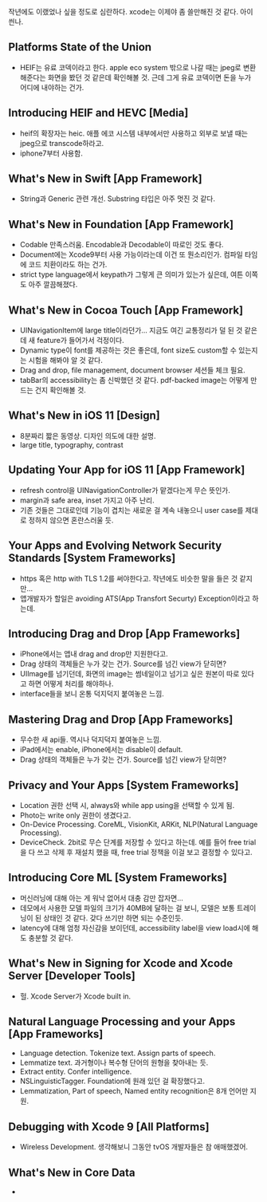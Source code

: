 작년에도 이랬었나 싶을 정도로 심란하다. xcode는 이제야 좀 쓸만해진 것 같다. 아이 씐나.

## Platforms State of the Union
- HEIF는 유료 코덱이라고 한다. apple eco system 밖으로 나갈 때는 jpeg로 변환해준다는 화면을 봤던 것 같은데 확인해볼 것. 근데 그게 유료 코덱이면 돈을 누가 어디에 내야하는 건가.

## Introducing HEIF and HEVC [Media]
- heif의 확장자는 heic. 애플 에코 시스템 내부에서만 사용하고 외부로 보낼 때는 jpeg으로 transcode하라고.
- iphone7부터 사용함.

## What's New in Swift [App Framework]
- String과 Generic 관련 개선. Substring 타입은 아주 멋진 것 같다.

## What's New in Foundation [App Framework]
- Codable 만족스러움. Encodable과 Decodable이 따로인 것도 좋다.
- Document에는 Xcode9부터 사용 가능이라는데 이건 또 뭔소리인가. 컴파일 타임에 코드 치환이라도 하는 건가.
- strict type language에서 keypath가 그렇게 큰 의미가 있는가 싶은데, 여튼 이쪽도 아주 깔끔해졌다.

## What's New in Cocoa Touch [App Framework]
- UINavigationItem에 large title이라던가... 지금도 여긴 교통정리가 덜 된 것 같은데 새 feature가 들어가서 걱정이다.
- Dynamic type이 font를 제공하는 것은 좋은데, font size도 custom할 수 있는지는 시험을 해봐야 알 것 같다.
- Drag and drop, file management, document browser 세션들 체크 필요.
- tabBar의 accessibility는 좀 신박했던 것 같다. pdf-backed image는 어떻게 만드는 건지 확인해볼 것.

## What's New in iOS 11 [Design]
- 8분짜리 짧은 동영상. 디자인 의도에 대한 설명.
- large title, typography, contrast

## Updating Your App for iOS 11 [App Framework]
- refresh control을 UINavigationController가 맡겠다는게 무슨 뜻인가.
- margin과 safe area, inset 가지고 아주 난리.
- 기존 것들은 그대로인데 기능이 겹치는 새로운 걸 계속 내놓으니 user case를 제대로 정하지 않으면 혼란스러울 듯.

## Your Apps and Evolving Network Security Standards [System Frameworks]
- https 혹은 http with TLS 1.2를 써야한다고. 작년에도 비슷한 말을 들은 것 같지만...
- 앱개발자가 할일은 avoiding ATS(App Transfort Securty) Exception이라고 하는데.

## Introducing Drag and Drop [App Frameworks]
- iPhone에서는 앱내 drag and drop만 지원한다고.
- Drag 상태의 객체들은 누가 갖는 건가. Source를 넘긴 view가 닫히면?
- UIImage를 넘기던데, 화면의 image는 썸네일이고 넘기고 싶은 원본이 따로 있다고 하면 어떻게 처리를 해야하나.
- interface들을 보니 온통 덕지덕지 붙여놓은 느낌.

## Mastering Drag and Drop [App Frameworks]
- 무수한 새 api들. 역시나 덕지덕지 붙여놓은 느낌.
- iPad에서는 enable, iPhone에서는 disable이 default.
- Drag 상태의 객체들은 누가 갖는 건가. Source를 넘긴 view가 닫히면?

## Privacy and Your Apps [System Frameworks]
- Location 권한 선택 시, always와 while app using을 선택할 수 있게 됨.
- Photo는 write only 권한이 생겼다고.
- On-Device Processing. CoreML, VisionKit, ARKit, NLP(Natural Language Processing).
- DeviceCheck. 2bit로 무슨 단계를 저장할 수 있다고 하는데. 예를 들어 free trial을 다 쓰고 삭제 후 재설치 했을 때, free trial 정책을 이걸 보고 결정할 수 있다고.

## Introducing Core ML [System Frameworks]
- 머신러닝에 대해 아는 게 워낙 없어서 대충 감만 잡자면...
- 데모에서 사용한 모델 파일의 크기가 40MB에 달하는 걸 보니, 모델은 보통 트레이닝이 된 상태인 것 같다. 갖다 쓰기만 하면 되는 수준인듯.
- latency에 대해 엄청 자신감을 보이던데, accessibility label을 view load시에 해도 충분할 것 같다.

## What's New in Signing for Xcode and Xcode Server [Developer Tools]
- 헐. Xcode Server가 Xcode built in.

## Natural Language Processing and your Apps [App Frameworks]
- Language detection. Tokenize text. Assign parts of speech. 
- Lemmatize text. 과거형이나 복수형 단어의 원형을 찾아내는 듯.
- Extract entity. Confer intelligence.
- NSLinguisticTagger. Foundation에 원래 있던 걸 확장했다고.
- Lemmatization, Part of speech, Named entity recognition은 8개 언어만 지원.

## Debugging with Xcode 9 [All Platforms]
- Wireless Development. 생각해보니 그동안 tvOS 개발자들은 참 애매했겠어.

## What's New in Core Data
- 
